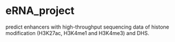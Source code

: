 # eRNA_project
predict enhancers with high-throughput sequencing data of histone modification (H3K27ac, H3K4me1 and H3K4me3) and DHS. 
